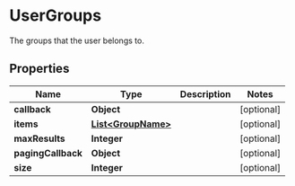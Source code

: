 

# UserGroups

The groups that the user belongs to.

## Properties

| Name | Type | Description | Notes |
|------------ | ------------- | ------------- | -------------|
|**callback** | **Object** |  |  [optional] |
|**items** | [**List&lt;GroupName&gt;**](GroupName.md) |  |  [optional] |
|**maxResults** | **Integer** |  |  [optional] |
|**pagingCallback** | **Object** |  |  [optional] |
|**size** | **Integer** |  |  [optional] |



